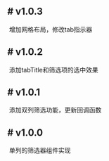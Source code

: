 ## # v1.0.3

​ 增加网格布局，修改tab指示器

## # v1.0.2

​ 添加tabTitle和筛选项的选中效果

## # v1.0.1

​ 添加双列筛选功能，更新回调函数

## # v1.0.0

​ 单列的筛选器组件实现